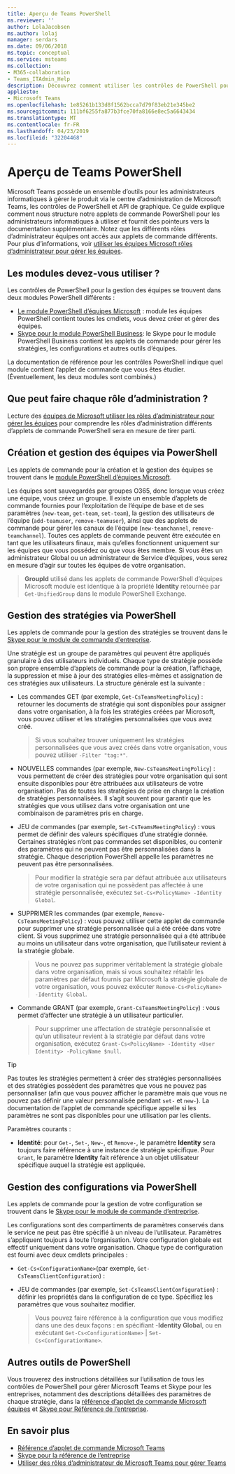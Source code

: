 ```yaml
---
title: Aperçu de Teams PowerShell
ms.reviewer: ''
author: LolaJacobsen
ms.author: lolaj
manager: serdars
ms.date: 09/06/2018
ms.topic: conceptual
ms.service: msteams
ms.collection:
- M365-collaboration
- Teams_ITAdmin_Help
description: Découvrez comment utiliser les contrôles de PowerShell pour gérer Microsoft Teams.
appliesto:
- Microsoft Teams
ms.openlocfilehash: 1e85261b133d8f1562bcca7d79f83eb21e345be2
ms.sourcegitcommit: 111bf6255fa877b3fce70fa8166e8ec5a6643434
ms.translationtype: MT
ms.contentlocale: fr-FR
ms.lasthandoff: 04/23/2019
ms.locfileid: "32204468"
---
```

# <a name="teams-powershell-overview"></a>Aperçu de Teams PowerShell

Microsoft Teams possède un ensemble d’outils pour les administrateurs informatiques à gérer le produit via le centre d’administration de Microsoft Teams, les contrôles de PowerShell et API de graphique. Ce guide explique comment nous structure notre applets de commande PowerShell pour les administrateurs informatiques à utiliser et fournit des pointeurs vers la documentation supplémentaire. Notez que les différents rôles d’administrateur équipes ont accès aux applets de commande différents. Pour plus d’informations, voir [utiliser les équipes Microsoft rôles d’administrateur pour gérer les équipes](using-admin-roles.md).

## <a name="which-modules-do-you-need-to-use"></a>Les modules devez-vous utiliser ?

Les contrôles de PowerShell pour la gestion des équipes se trouvent dans deux modules PowerShell différents : 
- [Le module PowerShell d’équipes Microsoft](https://www.powershellgallery.com/packages/MicrosoftTeams/) : module les équipes PowerShell contient toutes les cmdlets, vous devez créer et gérer des équipes.  
- [Skype pour le module PowerShell Business](https://www.microsoft.com/en-us/download/details.aspx?id=39366): le Skype pour le module PowerShell Business contient les applets de commande pour gérer les stratégies, les configurations et autres outils d’équipes. 

La documentation de référence pour les contrôles PowerShell indique quel module contient l’applet de commande que vous êtes étudier. (Éventuellement, les deux modules sont combinés.)

## <a name="what-can-each-admin-role-do"></a>Que peut faire chaque rôle d’administration ?

Lecture des [équipes de Microsoft utiliser les rôles d’administrateur pour gérer les équipes](using-admin-roles.md) pour comprendre les rôles d’administration différents d’applets de commande PowerShell sera en mesure de tirer parti.

## <a name="creating-and-managing-teams-via-powershell"></a>Création et gestion des équipes via PowerShell

Les applets de commande pour la création et la gestion des équipes se trouvent dans le [module PowerShell d’équipes Microsoft](https://www.powershellgallery.com/packages/MicrosoftTeams/). 

Les équipes sont sauvegardés par groupes O365, donc lorsque vous créez une équipe, vous créez un groupe. Il existe un ensemble d’applets de commande fournies pour l’exploitation de l’équipe de base et de ses paramètres (``new-team``, ``get-team``, ``set-team``), la gestion des utilisateurs de l’équipe (``add-teamuser``, ``remove-teamuser``), ainsi que des applets de commande pour gérer les canaux de l’équipe (``new-teamchannel``, ``remove-teamchannel``). Toutes ces applets de commande peuvent être exécutée en tant que les utilisateurs finaux, mais qu’elles fonctionnent uniquement sur les équipes que vous possédez ou que vous êtes membre. Si vous êtes un administrateur Global ou un administrateur de Service d’équipes, vous serez en mesure d’agir sur toutes les équipes de votre organisation.

> **GroupId** utilisé dans les applets de commande PowerShell d’équipes Microsoft module est identique à la propriété **Identity** retournée par ``Get-UnifiedGroup`` dans le module PowerShell Exchange.

## <a name="managing-policies-via-powershell"></a>Gestion des stratégies via PowerShell

Les applets de commande pour la gestion des stratégies se trouvent dans le [Skype pour le module de commande d’entreprise](https://www.microsoft.com/en-us/download/details.aspx?id=39366).

Une stratégie est un groupe de paramètres qui peuvent être appliqués granulaire à des utilisateurs individuels. Chaque type de stratégie possède son propre ensemble d’applets de commande pour la création, l’affichage, la suppression et mise à jour des stratégies elles-mêmes et assignation de ces stratégies aux utilisateurs. La structure générale est la suivante :

- Les commandes GET (par exemple, ``Get-CsTeamsMeetingPolicy``) : retourner les documents de stratégie qui sont disponibles pour assigner dans votre organisation, à la fois les stratégies créées par Microsoft, vous pouvez utiliser et les stratégies personnalisées que vous avez créé.
   > Si vous souhaitez trouver uniquement les stratégies personnalisées que vous avez créés dans votre organisation, vous pouvez utiliser ``-Filter "tag:*"``.

- NOUVELLES commandes (par exemple, ``New-CsTeamsMeetingPolicy``) : vous permettent de créer des stratégies pour votre organisation qui sont ensuite disponibles pour être attribuées aux utilisateurs de votre organisation. Pas de toutes les stratégies de prise en charge la création de stratégies personnalisées. Il s’agit souvent pour garantir que les stratégies que vous utilisez dans votre organisation ont une combinaison de paramètres pris en charge.

- JEU de commandes (par exemple, ``Set-CsTeamsMeetingPolicy``) : vous permet de définir des valeurs spécifiques d’une stratégie donnée. Certaines stratégies n’ont pas commandes set disponibles, ou contenir des paramètres qui ne peuvent pas être personnalisées dans la stratégie. Chaque description PowerShell appelle les paramètres ne peuvent pas être personnalisées. 
   > Pour modifier la stratégie sera par défaut attribuée aux utilisateurs de votre organisation qui ne possèdent pas affectée à une stratégie personnalisée, exécutez ``Set-Cs<PolicyName> -Identity Global``.

- SUPPRIMER les commandes (par exemple, ``Remove-CsTeamsMeetingPolicy``) : vous pouvez utiliser cette applet de commande pour supprimer une stratégie personnalisée qui a été créée dans votre client. Si vous supprimez une stratégie personnalisée qui a été attribuée au moins un utilisateur dans votre organisation, que l’utilisateur revient à la stratégie globale.
   > Vous ne pouvez pas supprimer véritablement la stratégie globale dans votre organisation, mais si vous souhaitez rétablir les paramètres par défaut fournis par Microsoft la stratégie globale de votre organisation, vous pouvez exécuter ``Remove-Cs<PolicyName> -Identity Global``.

- Commande GRANT (par exemple, ``Grant-CsTeamsMeetingPolicy``) : vous permet d’affecter une stratégie à un utilisateur particulier.
   > Pour supprimer une affectation de stratégie personnalisée et qu’un utilisateur revient à la stratégie par défaut dans votre organisation, exécutez ``Grant-Cs<PolicyName> -Identity <User Identity> -PolicyName $null``.

> [!TIP]
> Pas toutes les stratégies permettent à créer des stratégies personnalisées et des stratégies possèdent des paramètres que vous ne pouvez pas personnaliser (afin que vous pouvez afficher le paramètre mais que vous ne pouvez pas définir une valeur personnalisée pendant ``set-`` et ``new-``). La documentation de l’applet de commande spécifique appelle si les paramètres ne sont pas disponibles pour une utilisation par les clients.

Paramètres courants :

- **Identité**: pour ``Get-``, ``Set-``, ``New-``, et ``Remove-``, le paramètre **Identity** sera toujours faire référence à une instance de stratégie spécifique. Pour ``Grant``, le paramètre **Identity** fait référence à un objet utilisateur spécifique auquel la stratégie est appliquée.

<!--more info here?-->

## <a name="managing-configurations-via-powershell"></a>Gestion des configurations via PowerShell

Les applets de commande pour la gestion de votre configuration se trouvent dans le [Skype pour le module de commande d’entreprise](https://www.microsoft.com/en-us/download/details.aspx?id=39366).

Les configurations sont des compartiments de paramètres conservés dans le service ne peut pas être spécifié à un niveau de l’utilisateur. Paramètres s’appliquent toujours à toute l’organisation. Votre configuration globale est effectif uniquement dans votre organisation. Chaque type de configuration est fourni avec deux cmdlets principales :

- ``Get-Cs<ConfigurationName>``(par exemple, ``Get-CsTeamsClientConfiguration``) : 

- JEU de commandes (par exemple, ``Set-CsTeamsClientConfiguration``) : définir les propriétés dans la configuration de ce type. Spécifiez les paramètres que vous souhaitez modifier.
   > Vous pouvez faire référence à la configuration que vous modifiez dans une des deux façons : en spécifiant -**Identity Global**, ou en exécutant ``Get-Cs<ConfigurationName>``  |  ``Set-Cs<ConfigurationName>``.

## <a name="other-powershell-tools"></a>Autres outils de PowerShell

Vous trouverez des instructions détaillées sur l’utilisation de tous les contrôles de PowerShell pour gérer Microsoft Teams et Skype pour les entreprises, notamment des descriptions détaillées des paramètres de chaque stratégie, dans la [référence d’applet de commande Microsoft équipes](https://docs.microsoft.com/powershell/teams/?view=teams-ps) et [Skype pour Référence de l’entreprise](https://docs.microsoft.com/powershell/skype/intro?view=skype-ps).

## <a name="learn-more"></a>En savoir plus

- [Référence d’applet de commande Microsoft Teams](https://docs.microsoft.com/powershell/teams/?view=teams-ps)
- [Skype pour la référence de l’entreprise](https://docs.microsoft.com/powershell/skype/intro?view=skype-ps)
- [Utiliser des rôles d’administrateur de Microsoft Teams pour gérer Teams](using-admin-roles.md)
